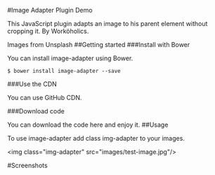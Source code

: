 
#Image Adapter Plugin Demo

This JavaScript plugin adapts an image to his parent element without cropping it.
By Worköholics.

Images from Unsplash
##Getting started
###Install with Bower

You can install image-adapter using Bower.

	$ bower install image-adapter --save

###Use the CDN

You can use GitHub CDN.

<script src="https://raw.githubusercontent.com/workoholics/image-adapter/master/dist/image-adapter.js"></script>

###Download code

You can download the code here and enjoy it.
##Usage

To use image-adapter add class img-adapter to your images.

&lt;img class="img-adapter" src="images/test-image.jpg"/&gt;



<script type="text/javascript" src="demo/js/image-adapter.min.js"></script>

#Screenshots

